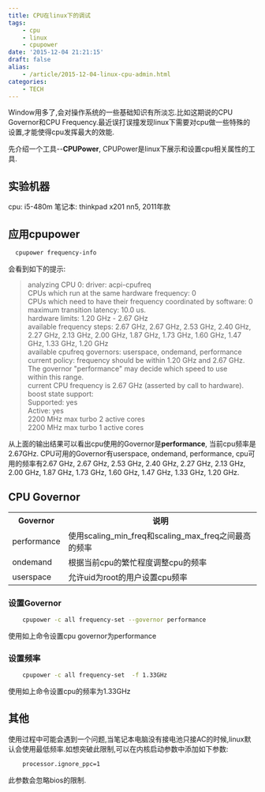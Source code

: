 ```yaml
---
title: CPU在linux下的调试 
tags:
    - cpu
    - linux
    - cpupower
date: '2015-12-04 21:21:15'
draft: false
alias:
    - /article/2015-12-04-linux-cpu-admin.html
categories:
    - TECH 
---
```


Window用多了,会对操作系统的一些基础知识有所淡忘.比如这期说的CPU Governor和CPU Frequency.最近误打误撞发现linux下需要对cpu做一些特殊的设置,才能使得cpu发挥最大的效能.

先介绍一个工具--**CPUPower**, CPUPower是linux下展示和设置cpu相关属性的工具.

## 实验机器

cpu: i5-480m
笔记本: thinkpad x201 nn5, 2011年款

## 应用cpupower
```Bash
  cpupower frequency-info  
```
会看到如下的提示:

> analyzing CPU 0:
  driver: acpi-cpufreq  
  CPUs which run at the same hardware frequency: 0  
  CPUs which need to have their frequency coordinated by software: 0  
  maximum transition latency: 10.0 us.  
  hardware limits: 1.20 GHz - 2.67 GHz  
  available frequency steps: 2.67 GHz, 2.67 GHz, 2.53 GHz, 2.40 GHz, 2.27 GHz, 2.13 GHz, 2.00 GHz, 1.87 GHz, 1.73 GHz, 1.60 GHz, 1.47 GHz, 1.33 GHz, 1.20 GHz  
  available cpufreq governors: userspace, ondemand, performance  
  current policy: frequency should be within 1.20 GHz and 2.67 GHz.  
                  The governor "performance" may decide which speed to use  
                  within this range.  
  current CPU frequency is 2.67 GHz (asserted by call to hardware).  
  boost state support:  
    Supported: yes  
    Active: yes  
    2200 MHz max turbo 2 active cores  
    2200 MHz max turbo 1 active cores  

从上面的输出结果可以看出cpu使用的Governor是**performance**, 当前cpu频率是2.67GHz. CPU可用的Governor有userspace, ondemand, performance, cpu可用的频率有2.67 GHz, 2.67 GHz, 2.53 GHz, 2.40 GHz, 2.27 GHz, 2.13 GHz, 2.00 GHz, 1.87 GHz, 1.73 GHz, 1.60 GHz, 1.47 GHz, 1.33 GHz, 1.20 GHz.


## CPU Governor

<table>
  <tr>
    <th>Governor</th>
    <th>说明</th>
  </tr>

  <tr>
    <td>performance</td>
    <td>使用scaling_min_freq和scaling_max_freq之间最高的频率</td>
  </tr>

  <tr>
    <td>ondemand</td>
    <td>根据当前cpu的繁忙程度调整cpu的频率</td>
  </tr>

  <tr>
    <td>userspace</td>
    <td>允许uid为root的用户设置cpu频率</td>
  </tr>
</table>

### 设置Governor
```Bash
    cpupower -c all frequency-set --governor performance
```
使用如上命令设置cpu governor为performance

### 设置频率
```Bash
    cpupower -c all frequency-set  -f 1.33GHz
```
使用如上命令设置cpu的频率为1.33GHz


## 其他
使用过程中可能会遇到一个问题,当笔记本电脑没有接电池只接AC的时候,linux默认会使用最低频率.如想突破此限制,可以在内核启动参数中添加如下参数:
```Bash
    processor.ignore_ppc=1 
```
此参数会忽略bios的限制.
